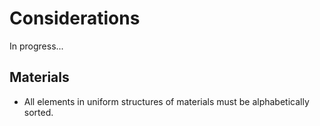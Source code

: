 # Considerations

In progress...

## Materials

- All elements in uniform structures of materials must be alphabetically sorted.
